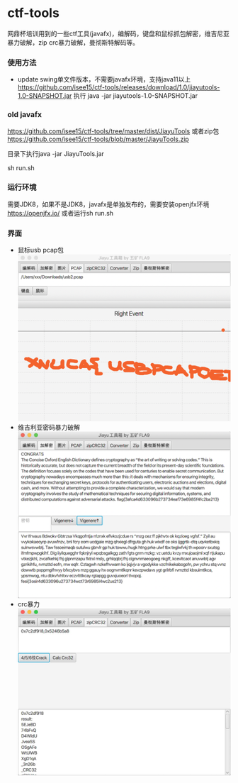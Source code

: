 # ctf-tools
网鼎杯培训用到的一些ctf工具(javafx)，编解码，键盘和鼠标抓包解密，维吉尼亚暴力破解，zip crc暴力破解，曼彻斯特解码等。

### 使用方法
- update swing单文件版本，不需要javafx环境，支持java11以上
  https://github.com/isee15/ctf-tools/releases/download/1.0/jiayutools-1.0-SNAPSHOT.jar
  执行 java -jar jiayutools-1.0-SNAPSHOT.jar
### old javafx
https://github.com/isee15/ctf-tools/tree/master/dist/JiayuTools
或者zip包
https://github.com/isee15/ctf-tools/blob/master/JiayuTools.zip

目录下执行java -jar JiayuTools.jar 

sh run.sh

### 运行环境
需要JDK8，如果不是JDK8，javafx是单独发布的，需要安装openjfx环境
https://openjfx.io/
或者运行sh run.sh

### 界面
- 鼠标usb pcap包
<img src='usb.png'></img>
- 维吉利亚密码暴力破解
<img src='sample2.png'></img>
- crc暴力
<img src='snap1.jpg'></img>
